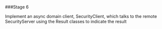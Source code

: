 ###Stage 6

Implement an async domain client, SecurityClient, which talks to the remote SecurityServer using the Result classes to indicate the result